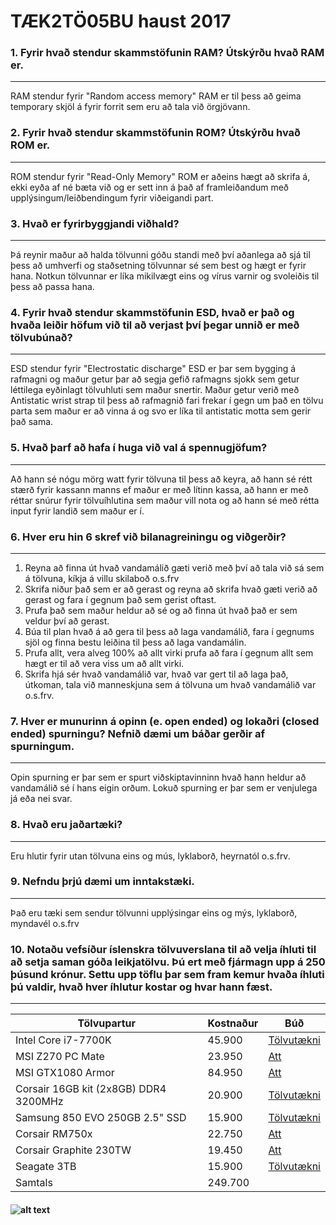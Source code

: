 # TÆK2TÖ05BU haust 2017

### 1. Fyrir hvað stendur skammstöfunin RAM? Útskýrðu hvað RAM er.
------
RAM stendur fyrir "Random access memory"
RAM er til þess að geima temporary skjöl á fyrir forrit sem eru að tala við örgjövann.

### 2. Fyrir hvað stendur skammstöfunin ROM? Útskýrðu hvað ROM er.
------
ROM stendur fyrir "Read-Only Memory"
ROM er aðeins hægt að skrifa á, ekki eyða af né bæta við og er sett inn á það af framleiðandum með upplýsingum/leiðbendingum fyrir viðeigandi part.

### 3. Hvað er fyrirbyggjandi viðhald?
------
Þá reynir maður að halda tölvunni góðu standi með því aðanlega að sjá til þess að umhverfi og staðsetning tölvunnar sé sem best og hægt er fyrir hana.  Notkun tölvunnar er líka mikilvægt eins og vírus varnir og svoleiðis til þess að passa hana.

### 4. Fyrir hvað stendur skammstöfunin ESD, hvað er það og hvaða leiðir höfum við til að verjast því þegar unnið er með tölvubúnað?
------
ESD stendur fyrir "Electrostatic discharge"
ESD er þar sem bygging á rafmagni og maður getur þar að segja gefið rafmagns sjokk sem getur léttilega eyðinlagt tölvuhluti sem maður snertir.  Maður getur verið með Antistatic wrist strap til þess að rafmagnið fari frekar í gegn um það en tölvu parta sem maður er að vinna á og svo er líka til antistatic motta sem gerir það sama.

### 5. Hvað þarf að hafa í huga við val á spennugjöfum?
------
Að hann sé nógu mörg watt fyrir tölvuna til þess að keyra, að hann sé rétt stærð fyrir kassann manns ef maður er með lítinn kassa, að hann er með réttar snúrur fyrir tölvuíhlutina sem maður vill nota og að hann sé með rétta input fyrir landið sem maður er í.

### 6. Hver eru hin 6 skref við bilanagreiningu og viðgerðir?
------
1. Reyna að finna út hvað vandamálið gæti verið með því að tala við sá sem á tölvuna, kíkja á villu skilaboð o.s.frv
2. Skrifa niður það sem er að gerast og reyna að skrifa hvað gæti verið að gerast og fara í gegnum það sem gerist oftast.
3. Prufa það sem maður heldur að sé og að finna út hvað það er sem veldur því að gerast.
4. Búa til plan hvað á að gera til þess að laga vandamálið, fara í gegnums sjöl og finna bestu leiðina til þess að laga vandamálin.
5. Prufa allt, vera alveg 100% að allt virki prufa að fara í gegnum allt sem hægt er til að vera viss um að allt virki.
6. Skrifa hjá sér hvað vandamálið var, hvað var gert til að laga það, útkoman, tala við manneskjuna sem á tölvuna um hvað vandamálið var o.s.frv.

### 7. Hver er munurinn á opinn (e. open ended) og lokaðri (closed ended) spurningu? Nefnið dæmi um báðar gerðir af spurningum.
------
Opin spurning er þar sem er spurt viðskiptavinninn hvað hann heldur að vandamálið sé í hans eigin orðum.
Lokuð spurning er þar sem er venjulega já eða nei svar.

### 8. Hvað eru jaðartæki?
------
Eru hlutir fyrir utan tölvuna eins og mús, lyklaborð, heyrnatól o.s.frv.

### 9. Nefndu þrjú dæmi um inntakstæki.
------
Það eru tæki sem sendur tölvunni upplýsingar eins og mýs, lyklaborð, myndavél o.s.frv

### 10. Notaðu vefsíður íslenskra tölvuverslana til að velja íhluti til að setja saman góða leikjatölvu. Þú ert með fjármagn upp á 250 þúsund krónur. Settu upp töflu þar sem fram kemur hvaða íhluti þú valdir, hvað hver íhlutur kostar og hvar hann fæst.
------
Tölvupartur | Kostnaður | Búð
--- | --- | ---
Intel Core i7-7700K | 45.900 | [Tölvutækni](http://tolvutaekni.is/product_info.php?products_id=3271)
MSI Z270 PC Mate  | 23.950 | [Att](https://att.is/product/msi-z270-pc-mate-modurbord)
MSI GTX1080 Armor   | 84.950 | [Att](https://www.att.is/product/msi-gtx1080-armor-skjakort)
Corsair 16GB kit (2x8GB) DDR4 3200MHz   | 20.900 | [Tölvutækni](http://tolvutaekni.is/product_info.php?cPath=28_34_166&products_id=3052)
Samsung 850 EVO 250GB 2.5" SSD   | 15.900 | [Tölvutækni](http://tolvutaekni.is/product_info.php?products_id=2879)
Corsair RM750x   | 22.750 | [Att](https://www.att.is/product/corsair-rm750x-aflgjafi)
Corsair Graphite 230TW    | 19.450 | [Att](https://www.att.is/product/corsair-graphite-230tw-kassi)
Seagate 3TB    | 15.900 | [Tölvutækni](http://tolvutaekni.is/product_info.php?products_id=2341)
Samtals | 249.700 | |
#### ![alt text](https://cdn.att.is/skrar/image/ILF672/COR-230TWBK.png "Tölvukassi")